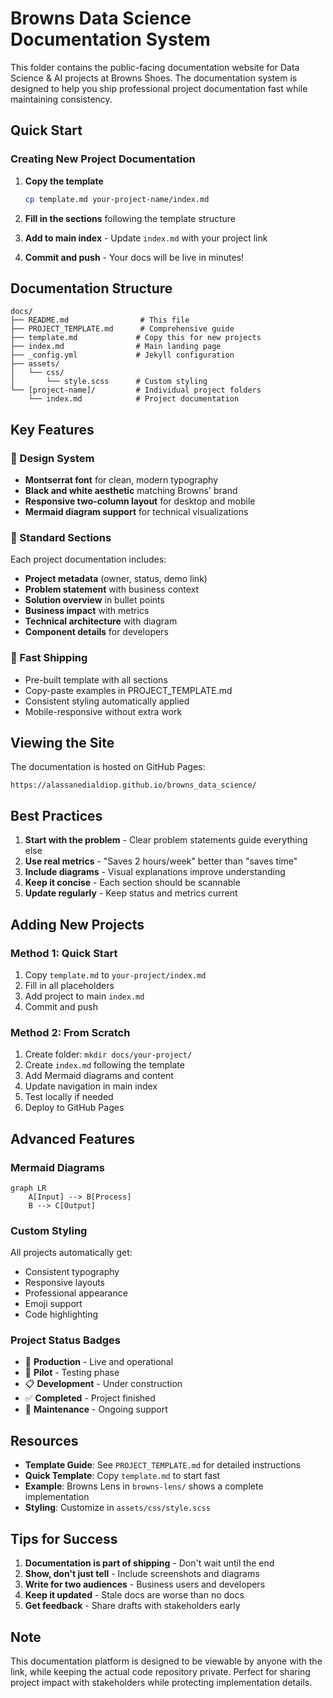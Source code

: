 # Browns Data Science Documentation System

This folder contains the public-facing documentation website for Data Science & AI projects at Browns Shoes. The documentation system is designed to help you ship professional project documentation fast while maintaining consistency.

## Quick Start

### Creating New Project Documentation

1. **Copy the template**
   ```bash
   cp template.md your-project-name/index.md
   ```

2. **Fill in the sections** following the template structure

3. **Add to main index** - Update `index.md` with your project link

4. **Commit and push** - Your docs will be live in minutes!

## Documentation Structure

```
docs/
├── README.md                # This file
├── PROJECT_TEMPLATE.md      # Comprehensive guide
├── template.md             # Copy this for new projects
├── index.md                # Main landing page
├── _config.yml             # Jekyll configuration
├── assets/
│   └── css/
│       └── style.scss      # Custom styling
└── [project-name]/         # Individual project folders
    └── index.md            # Project documentation
```

## Key Features

### 🎨 Design System
- **Montserrat font** for clean, modern typography
- **Black and white aesthetic** matching Browns' brand
- **Responsive two-column layout** for desktop and mobile
- **Mermaid diagram support** for technical visualizations

### 📝 Standard Sections
Each project documentation includes:
- **Project metadata** (owner, status, demo link)
- **Problem statement** with business context
- **Solution overview** in bullet points
- **Business impact** with metrics
- **Technical architecture** with diagram
- **Component details** for developers

### 🚀 Fast Shipping
- Pre-built template with all sections
- Copy-paste examples in PROJECT_TEMPLATE.md
- Consistent styling automatically applied
- Mobile-responsive without extra work

## Viewing the Site

The documentation is hosted on GitHub Pages:
```
https://alassanedialdiop.github.io/browns_data_science/
```

## Best Practices

1. **Start with the problem** - Clear problem statements guide everything else
2. **Use real metrics** - "Saves 2 hours/week" better than "saves time"
3. **Include diagrams** - Visual explanations improve understanding
4. **Keep it concise** - Each section should be scannable
5. **Update regularly** - Keep status and metrics current

## Adding New Projects

### Method 1: Quick Start
1. Copy `template.md` to `your-project/index.md`
2. Fill in all placeholders
3. Add project to main `index.md`
4. Commit and push

### Method 2: From Scratch
1. Create folder: `mkdir docs/your-project/`
2. Create `index.md` following the template
3. Add Mermaid diagrams and content
4. Update navigation in main index
5. Test locally if needed
6. Deploy to GitHub Pages

## Advanced Features

### Mermaid Diagrams
```mermaid
graph LR
    A[Input] --> B[Process]
    B --> C[Output]
```

### Custom Styling
All projects automatically get:
- Consistent typography
- Responsive layouts
- Professional appearance
- Emoji support
- Code highlighting

### Project Status Badges
- 🚀 **Production** - Live and operational
- 🧪 **Pilot** - Testing phase
- 📋 **Development** - Under construction
- ✅ **Completed** - Project finished
- 🔄 **Maintenance** - Ongoing support

## Resources

- **Template Guide**: See `PROJECT_TEMPLATE.md` for detailed instructions
- **Quick Template**: Copy `template.md` to start fast
- **Example**: Browns Lens in `browns-lens/` shows a complete implementation
- **Styling**: Customize in `assets/css/style.scss`

## Tips for Success

1. **Documentation is part of shipping** - Don't wait until the end
2. **Show, don't just tell** - Include screenshots and diagrams
3. **Write for two audiences** - Business users and developers
4. **Keep it updated** - Stale docs are worse than no docs
5. **Get feedback** - Share drafts with stakeholders early

## Note

This documentation platform is designed to be viewable by anyone with the link, while keeping the actual code repository private. Perfect for sharing project impact with stakeholders while protecting implementation details.